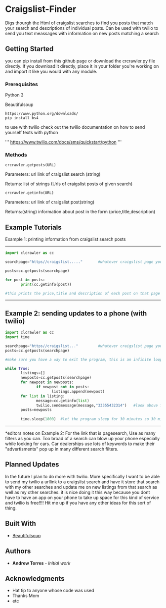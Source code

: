 # Craigslist-Finder

Digs thourgh the Html of craigslist searches to find you posts that match your search and descriptions of individual posts.  Can be used with twilio to send you text meassages with information on new posts matching a search

## Getting Started

you can pip install from this github page or download the crcrawler.py file directly. If you download it directly, place it in your folder you're working on and import it like you would with any module. 

### Prerequisites

Python 3

Beautifulsoup

```
https://www.python.org/downloads/
pip install bs4
```

to use with twilio check out the twilio documentation on how to send yourself texts with python

'''
https://www.twilio.com/docs/sms/quickstart/python
'''



### Methods



```
crcrawler.getposts(URL)
```

Parameters: url link of craigslist search (string)

Returns: list of strings (Urls of craigslist posts of given search)


```
crcrawler.getinfo(URL)
```

Parameters: url link of craigslist post(string)

Returns:(string) information about post in the form (price,title,description)


## Example Tutorials

Example 1: printing information from craigslist search posts

-----------

```python
import clcrawler as cc

searchpage="https//craigslist....."       #whatever craigslist page you're interested in

posts=cc.getposts(searchpage)

for post in posts:
       print(cc.getinfo(post))

#this prints the price,title and description of each post on that page
```
-----------


Example 2: sending updates to a phone (with twilio)
-----------

```python
import clcrawler as cc
import time

searchpage="https//craigslist..."         #whatever craigslist page you're interested in
posts=cc.getposts(searchpage)

#make sure you have a way to exit the program, this is an infinite loop

while True:
       listings=[]
       newposts=cc.getposts(searchpage)
       for newpost in newposts:
              if newpost not in posts:
                     listings.append(newpost)
       for list in listing:
              message=cc.getinfo(list)
              twilio.sendmessage(message,"33355432314")   #look above for the link about twilio documentation
       posts=newposts
       
       time.sleep(1800)  #let the program sleep for 30 minutes so 30 minutes later it can check for new posts.  
```

-----------

*editors notes on Example 2:
 For the link that is pagesearch, Use as many filters as you can. Too broad of a search can blow up your phone especially while looking for cars.  Car dealerships use lots of keywords to make their "advertisments" pop up in many different search filters.

## Planned Updates

In the future I plan to do more with twilio. More specifically I want to be able to send my twilio a urllink to a craigslist search and have it store that search with my other searches and update me on new listings from that search as well as my other searches.  it is nice doing it this way because you dont have to have an app on your phone to take up space for this kind of service and twilio is free!!!!  Hit me up if you have any other ideas for this sort of thing.

## Built With

* [Beautifulsoup](https://www.crummy.com/software/BeautifulSoup/) 


## Authors

* **Andrew Torres** - *Initial work* 


## Acknowledgments

* Hat tip to anyone whose code was used
* Thanks Mom
* etc
       



